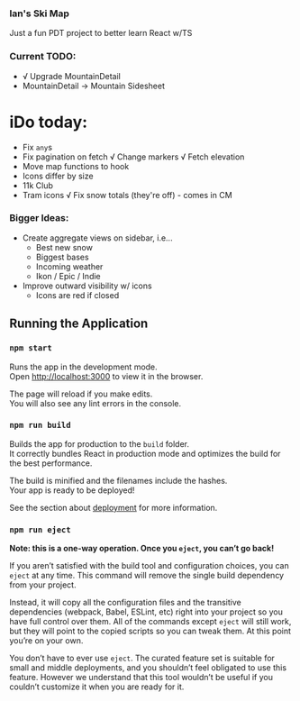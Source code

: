 ### Ian's Ski Map

Just a fun PDT project to better learn React w/TS

### Current TODO:

- √ Upgrade MountainDetail
- MountainDetail -> Mountain Sidesheet

# iDo today:

- Fix `any`s
- Fix pagination on fetch
  √ Change markers
  √ Fetch elevation
- Move map functions to hook
- Icons differ by size
- 11k Club
- Tram icons
  √ Fix snow totals (they're off) - comes in CM

### Bigger Ideas:

- Create aggregate views on sidebar, i.e...
  - Best new snow
  - Biggest bases
  - Incoming weather
  - Ikon / Epic / Indie
- Improve outward visibility w/ icons
  - Icons are red if closed

## Running the Application

### `npm start`

Runs the app in the development mode.\
Open [http://localhost:3000](http://localhost:3000) to view it in the browser.

The page will reload if you make edits.\
You will also see any lint errors in the console.

### `npm run build`

Builds the app for production to the `build` folder.\
It correctly bundles React in production mode and optimizes the build for the best performance.

The build is minified and the filenames include the hashes.\
Your app is ready to be deployed!

See the section about [deployment](https://facebook.github.io/create-react-app/docs/deployment) for more information.

### `npm run eject`

**Note: this is a one-way operation. Once you `eject`, you can’t go back!**

If you aren’t satisfied with the build tool and configuration choices, you can `eject` at any time. This command will remove the single build dependency from your project.

Instead, it will copy all the configuration files and the transitive dependencies (webpack, Babel, ESLint, etc) right into your project so you have full control over them. All of the commands except `eject` will still work, but they will point to the copied scripts so you can tweak them. At this point you’re on your own.

You don’t have to ever use `eject`. The curated feature set is suitable for small and middle deployments, and you shouldn’t feel obligated to use this feature. However we understand that this tool wouldn’t be useful if you couldn’t customize it when you are ready for it.
